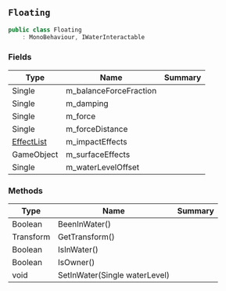 ## `Floating`

```csharp
public class Floating
    : MonoBehaviour, IWaterInteractable

```

### Fields

| Type | Name | Summary | 
| --- | --- | --- | 
| Single | m_balanceForceFraction |  | 
| Single | m_damping |  | 
| Single | m_force |  | 
| Single | m_forceDistance |  | 
| [EffectList](./EffectList.md) | m_impactEffects |  | 
| GameObject | m_surfaceEffects |  | 
| Single | m_waterLevelOffset |  | 


### Methods

| Type | Name | Summary | 
| --- | --- | --- | 
| Boolean | BeenInWater() |  | 
| Transform | GetTransform() |  | 
| Boolean | IsInWater() |  | 
| Boolean | IsOwner() |  | 
| void | SetInWater(Single waterLevel) |  | 


